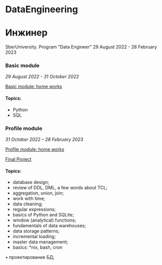 # DataEngineering
# Инжинер
SberUniversity. Program "Data Engineer"
29 August 2022 -  28 February 2023

### Basic module 
*29 August 2022 - 31 October 2022*

[Basic module: home works](https://github.com/Art9050/DataEngineering/tree/main/Basic%20module_home_works "Необязательная подсказка")
#### Topics:
- Python
- SQL

### Profile module
*31 October 2022 – 28 February 2023*

[Profile module: home works](https://github.com/Art9050/DataEngineering/tree/main/home_works "Необязательная подсказка")

[Final Project](https://github.com/Art9050/DataEngineering/tree/main/final_project "Необязательная подсказка")
#### Topics:
+ database design;
+ review of DDL, DML, a few words about TCL;
+ aggregation, union, join;
+ work with time;
+ data cleaning;
+ regular expressions;
+ basics of Python and SQLite;
+ window (analytical) functions;
+ fundamentals of data warehouses;
+ data storage patterns;
+ incremental loading;
+ master data management;
+ basics: *nix, bash, cron

• проектирование БД;
<!--
https://gist.github.com/Jekins/2bf2d0638163f1294637#Parag

Слушатели научатся настраивать и автоматизировать процессы сбора, трансформации, очистки, хранения и первичного анализа данных с помощью SQL и Python на примерах реальных задач, реализует собственный проект! Проект составлен в виде типичного технического задания, которое получает Data Engineer в рамках выполнения своей работы, и позволит участникам курса решить задачу, максимально приближенную к рабочей, с нуля реализовав полноценный ETL процесс.

• проектирование БД;
• обзор DDL, DML, пару слов о TCL;
• агрегации, union, join;
• работа со временем;
• очистка данных;
• регулярные выражения;
• основы Python и SQLite;
• оконные (аналитические) функции;
• основы хранилищ данных;
• паттерны хранения данных;
• инкрементальная загрузка;
• master data management;
• основы *nix и bash, cron.

SQL для работы с данными в DWH
Знать:
базовый синтаксис SQL, методологии и технологии проектирования и использования баз данных, особенности системы управления базами данных, основы проектирования хранилищ данных (DWH), оконные функции, основные методы работы со временем, методы очистки данных, методы инкрементальной загрузки, bash-команды, автоинкремент в Oracle и других СУБД, методы оптимизации запросов, методы построения и автоматизации ETL процесса.

Уметь:
извлекать данные из БД и манипулировать ими с помощью SQL, проектировать DWH, реализовывать оконные аналитические функции, корректно работать со временем в SQL, производить очистку данных, реализовывать автоинкремент, выстраивать и автоматизировать ETL-процесс.

Программирование на языке Python
Знать:
тип языка, типы и структуры данных, понятие переменной, циклы, условные конструкции, функции, принципы работы алгоритмов

Уметь:
решать базовые алгоритмические задачи, загружать и обрабатывать данные (csv, xlsx, txt, json, jpg, etc) с помощью Python и его библиотек, установить Python и библиотеки на ПК
-->

